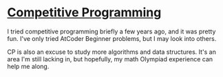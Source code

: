 # [Competitive Programming](https://github.com/niltnir/cp)

I tried competitive programming briefly a few years ago, and it was pretty fun.
I've only tried AtCoder Beginner problems, but I may look into others.

CP is also an excuse to study more algorithms and data structures. It's an
area I'm still lacking in, but hopefully, my math Olympiad experience can help
me along.
